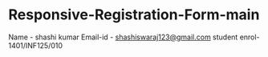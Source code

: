 # Responsive-Registration-Form-main
Name - shashi kumar 
Email-id - shashiswaraj123@gmail.com
student enrol- 1401/INF125/010
